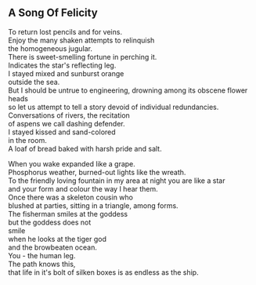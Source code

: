 A Song Of Felicity
------------------
To return lost pencils and for veins.  
Enjoy the many shaken attempts to relinquish  
the homogeneous jugular.  
There is sweet-smelling fortune in perching it.  
Indicates the star's reflecting leg.  
I stayed mixed and sunburst orange  
outside the sea.  
But I should be untrue to engineering, drowning among its obscene flower heads  
so let us attempt to tell a story devoid of individual redundancies.  
Conversations of rivers, the recitation  
of aspens we call dashing defender.  
I stayed kissed and sand-colored  
in the room.  
A loaf of bread baked with harsh pride and salt.  
  
When you wake expanded like a grape.  
Phosphorus weather, burned-out lights like the wreath.  
To the friendly loving fountain in my area at night you are like a star  
and your form and colour the way I hear them.  
Once there was a skeleton cousin who  
blushed at parties, sitting in a triangle, among forms.  
The fisherman smiles at the goddess  
but the goddess does not  
smile  
when he looks at the tiger god  
and the browbeaten ocean.  
You - the human leg.  
The path knows this,  
that life in it's bolt of silken boxes is as endless as the ship.  
